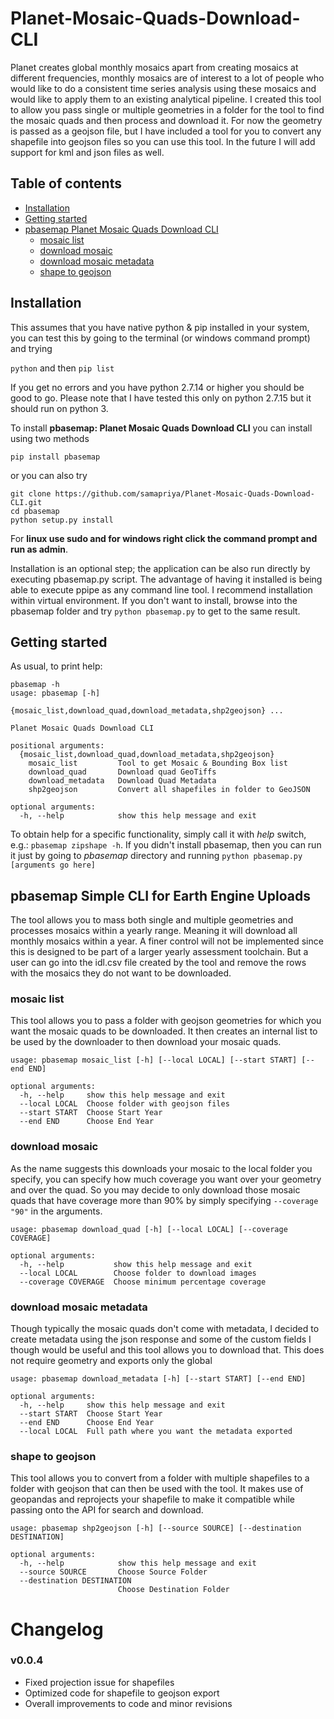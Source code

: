 # Planet-Mosaic-Quads-Download-CLI

Planet creates global monthly mosaics apart from creating mosaics at different frequencies, monthly mosaics are of interest to a lot of people who would like to do a consistent time series analysis using these mosaics and would like to apply them to an existing analytical pipeline. I created this tool to allow you pass single or multiple geometries in a folder for the tool to find the mosaic quads and then process and download it. For now the geometry is passed as a geojson file, but I have included a tool for you to convert any shapefile into geojson files so you can use this tool. In the future I will add support for kml and json files as well.

## Table of contents
* [Installation](#installation)
* [Getting started](#getting-started)
* [pbasemap Planet Mosaic Quads Download CLI](#pbasemap-planet-mosaic-quads-download-cli)
    * [mosaic list](#mosaic-list)
    * [download mosaic](#download-mosaic)
    * [download mosaic metadata](#download-mosiac-metadata)
    * [shape to geojson](#shape-to-geojson)

## Installation
This assumes that you have native python & pip installed in your system, you can test this by going to the terminal (or windows command prompt) and trying

```python``` and then ```pip list```

If you get no errors and you have python 2.7.14 or higher you should be good to go. Please note that I have tested this only on python 2.7.15 but it should run on python 3.

To install **pbasemap: Planet Mosaic Quads Download CLI** you can install using two methods

```pip install pbasemap```

or you can also try

```
git clone https://github.com/samapriya/Planet-Mosaic-Quads-Download-CLI.git
cd pbasemap
python setup.py install
```
For **linux use sudo and for windows right click the command prompt and run as admin**.

Installation is an optional step; the application can be also run directly by executing pbasemap.py script. The advantage of having it installed is being able to execute ppipe as any command line tool. I recommend installation within virtual environment. If you don't want to install, browse into the pbasemap folder and try ```python pbasemap.py``` to get to the same result.


## Getting started

As usual, to print help:

```
pbasemap -h
usage: pbasemap [-h]
              {mosaic_list,download_quad,download_metadata,shp2geojson} ...

Planet Mosaic Quads Download CLI

positional arguments:
  {mosaic_list,download_quad,download_metadata,shp2geojson}
    mosaic_list         Tool to get Mosaic & Bounding Box list
    download_quad       Download quad GeoTiffs
    download_metadata   Download Quad Metadata
    shp2geojson         Convert all shapefiles in folder to GeoJSON

optional arguments:
  -h, --help            show this help message and exit
  ```

To obtain help for a specific functionality, simply call it with _help_ switch, e.g.: `pbasemap zipshape -h`. If you didn't install pbasemap, then you can run it just by going to *pbasemap* directory and running `python pbasemap.py [arguments go here]`

## pbasemap Simple CLI for Earth Engine Uploads
The tool allows you to mass both single and multiple geometries and processes mosaics within a yearly range. Meaning it will download all monthly mosaics within a year. A finer control will not be implemented since this is designed to be part of a larger yearly assessment toolchain. But a user can go into the idl.csv file created by the tool and remove the rows with the mosaics they do not want to be downloaded.

### mosaic list
This tool allows you to pass a folder with geojson geometries for which you want the mosaic quads to be downloaded. It then creates an internal list to be used by the downloader to then download your mosaic quads.

```
usage: pbasemap mosaic_list [-h] [--local LOCAL] [--start START] [--end END]

optional arguments:
  -h, --help     show this help message and exit
  --local LOCAL  Choose folder with geojson files
  --start START  Choose Start Year
  --end END      Choose End Year
```

### download mosaic
As the name suggests this downloads your mosaic to the local folder you specify, you can specify how much coverage you want over your geometry and over the quad. So you may decide to only download those mosaic quads that have coverage more than 90% by simply specifying ```--coverage "90"``` in the arguments.

```
usage: pbasemap download_quad [-h] [--local LOCAL] [--coverage COVERAGE]

optional arguments:
  -h, --help           show this help message and exit
  --local LOCAL        Choose folder to download images
  --coverage COVERAGE  Choose minimum percentage coverage
```

### download mosaic metadata
Though typically the mosaic quads don't come with metadata, I decided to create metadata using the json response and some of the custom fields I though would be useful and this tool allows you to download that. This does not require geometry and exports only the global

```
usage: pbasemap download_metadata [-h] [--start START] [--end END]

optional arguments:
  -h, --help     show this help message and exit
  --start START  Choose Start Year
  --end END      Choose End Year
  --local LOCAL  Full path where you want the metadata exported
```

### shape to geojson
This tool allows you to convert from  a folder with multiple shapefiles to a folder with geojson that can then be used with the tool. It makes use of geopandas and reprojects your shapefile to make it compatible while passing onto the API for search and download.

```
usage: pbasemap shp2geojson [-h] [--source SOURCE] [--destination DESTINATION]

optional arguments:
  -h, --help            show this help message and exit
  --source SOURCE       Choose Source Folder
  --destination DESTINATION
                        Choose Destination Folder
```

# Changelog

### v0.0.4

- Fixed projection issue for shapefiles
- Optimized code for shapefile to geojson export
- Overall improvements to code and minor revisions
